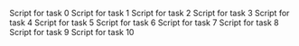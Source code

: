Script for task 0
Script for task 1
Script for task 2
Script for task 3
Script for task 4
Script for task 5
Script for task 6
Script for task 7
Script for task 8
Script for task 9
Script for task 10
